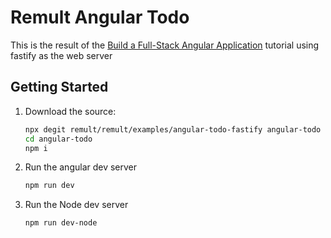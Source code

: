 # Remult Angular Todo

This is the result of the [Build a Full-Stack Angular Application](https://remult.dev/tutorials/angular/) tutorial using fastify as the web server

## Getting Started

1. Download the source:

   ```bash
   npx degit remult/remult/examples/angular-todo-fastify angular-todo
   cd angular-todo
   npm i
   ```

2. Run the angular dev server
   ```bash
   npm run dev
   ```
3. Run the Node dev server
   ```bash
   npm run dev-node
   ```
